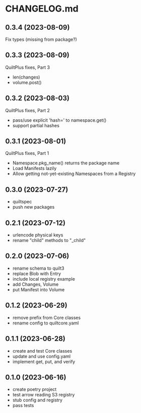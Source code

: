 # CHANGELOG.md

## 0.3.4 (2023-08-09)

Fix types (missing from package?)

## 0.3.3 (2023-08-09)

QuiltPlus fixes, Part 3

- len(changes)
- volume.post()

## 0.3.2 (2023-08-03)

QuiltPlus fixes, Part 2

- pass/use explicit 'hash=' to namespace.get()
- support partial hashes

## 0.3.1 (2023-08-01)

QuiltPlus fixes, Part 1

- Namespace.pkg_name() returns the package name
- Load Manifests lazily
- Allow getting not-yet-existing Namespaces from a Registry

## 0.3.0 (2023-07-27)

- quiltspec
- push new packages

## 0.2.1 (2023-07-12)

- urlencode physical keys
- rename "child" methods to "_child"

## 0.2.0 (2023-07-06)

- rename schema to quilt3
- replace Blob with Entry
- include local registry example
- add Changes, Volume
- put Manifest into Volume

## 0.1.2 (2023-06-29)

- remove prefix from Core classes
- rename config to quiltcore.yaml

## 0.1.1 (2023-06-28)

- create and test Core classes
- update and use config.yaml
- implement get, put, and verify

## 0.1.0 (2023-06-16)

- create poetry project
- test arrow reading S3 registry
- stub config and registry
- pass tests
